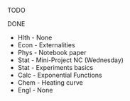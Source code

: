 TODO

DONE
- Hlth - None
- Econ - Externalities
- Phys - Notebook paper
- Stat - Mini-Project NC (Wednesday)
- Stat - Experiments basics
- Calc - Exponential Functions
- Chem - Heating curve
- Engl - None

